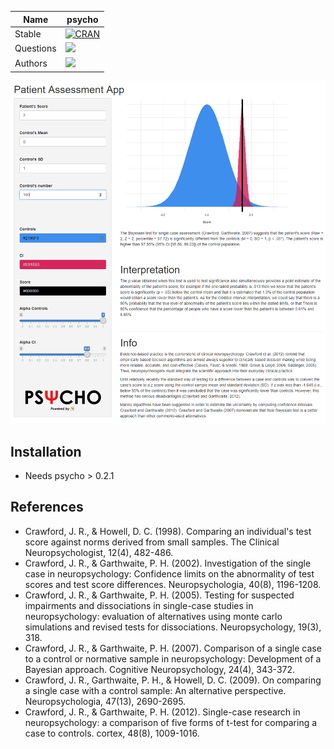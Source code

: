 |Name|psycho|
|----------------|---|
|Stable|[![CRAN](https://www.r-pkg.org/badges/version/psycho)](https://CRAN.R-project.org/package=psycho)|
|Questions|[![](https://img.shields.io/badge/issue-create-purple.svg?colorB=FF9800)](https://github.com/neuropsychology/psycho.R/issues)|
|Authors|[![](https://img.shields.io/badge/CV-D._Makowski-purple.svg?colorB=9C27B0)](https://dominiquemakowski.github.io/)|


<p><a href=https://github.com/neuropsychology/PatientAssessmentApp/><img src="https://github.com/neuropsychology/PatientAssessmentApp/blob/master/www/screenshot.png" alt="Patient Assessment App"></a></p>

## Installation

- Needs psycho > 0.2.1

## References

- Crawford, J. R., & Howell, D. C. (1998). Comparing an individual's test score against norms derived from small samples. The Clinical Neuropsychologist, 12(4), 482-486.
- Crawford, J. R., & Garthwaite, P. H. (2002). Investigation of the single case in neuropsychology: Confidence limits on the abnormality of test scores and test score differences. Neuropsychologia, 40(8), 1196-1208.
- Crawford, J. R., & Garthwaite, P. H. (2005). Testing for suspected impairments and dissociations in single-case studies in neuropsychology: evaluation of alternatives using monte carlo simulations and revised tests for dissociations. Neuropsychology, 19(3), 318.
- Crawford, J. R., & Garthwaite, P. H. (2007). Comparison of a single case to a control or normative sample in neuropsychology: Development of a Bayesian approach. Cognitive Neuropsychology, 24(4), 343-372.
- Crawford, J. R., Garthwaite, P. H., & Howell, D. C. (2009). On comparing a single case with a control sample: An alternative perspective. Neuropsychologia, 47(13), 2690-2695.
- Crawford, J. R., & Garthwaite, P. H. (2012). Single-case research in neuropsychology: a comparison of five forms of t-test for comparing a case to controls. cortex, 48(8), 1009-1016.
